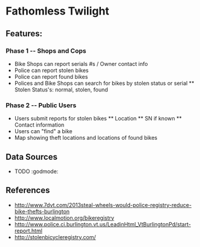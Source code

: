 # Fathomless Twilight

## Features:

### Phase 1 -- Shops and Cops

* Bike Shops can report  serials #s / Owner contact info
* Police can report stolen bikes
* Police can report found bikes
* Polices and Bike Shops can search for bikes by stolen status or serial
** Stolen Status's: normal, stolen, found

### Phase 2 -- Public Users

* Users submit reports for stolen bikes
** Location
** SN if known
** Contact information
* Users can "find" a bike
* Map showing theft locations and  locations of found bikes

## Data Sources

* TODO :godmode:

## References

* http://www.7dvt.com/2013steal-wheels-would-police-registry-reduce-bike-thefts-burlington
* http://www.localmotion.org/bikeregistry
* http://www.police.ci.burlington.vt.us/LeadinHtml_VtBurlingtonPd/start-report.html
* http://stolenbicycleregistry.com/


